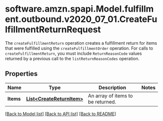 # software.amzn.spapi.Model.fulfillment.outbound.v2020_07_01.CreateFulfillmentReturnRequest
The `createFulfillmentReturn` operation creates a fulfillment return for items that were fulfilled using the `createFulfillmentOrder` operation. For calls to `createFulfillmentReturn`, you must include `ReturnReasonCode` values returned by a previous call to the `listReturnReasonCodes` operation.

## Properties

Name | Type | Description | Notes
------------ | ------------- | ------------- | -------------
**Items** | [**List&lt;CreateReturnItem&gt;**](CreateReturnItem.md) | An array of items to be returned. | 

[[Back to Model list]](../README.md#documentation-for-models) [[Back to API list]](../README.md#documentation-for-api-endpoints) [[Back to README]](../README.md)

